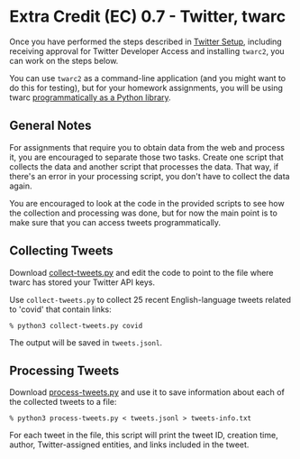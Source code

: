 # Extra Credit (EC) 0.7 - Twitter, twarc

Once you have performed the steps described in [Twitter Setup](twitter-setup.md), including receiving approval for Twitter Developer Access and installing `twarc2`, you can work on the steps below.

You can use `twarc2` as a command-line application (and you might want to do this for testing), but for your homework assignments, you will be using twarc [programmatically as a Python library](https://twarc-project.readthedocs.io/en/latest/#use-as-a-library).

## General Notes

For assignments that require you to obtain data from the web and process it, you are encouraged to separate those two tasks.  Create one script that collects the data and another script that processes the data.  That way, if there's an error in your processing script, you don't have to collect the data again.

You are encouraged to look at the code in the provided scripts to see how the collection and processing was done, but for now the main point is to make sure that you can access tweets programmatically.

## Collecting Tweets

Download [collect-tweets.py](collect-tweets.py) and edit the code to point to the file where twarc has stored your Twitter API keys.  

Use `collect-tweets.py` to collect 25 recent English-language tweets related to 'covid' that contain links:

`% python3 collect-tweets.py covid`

The output will be saved in `tweets.jsonl`.

## Processing Tweets

Download [process-tweets.py](process-tweets.py) and use it to save information about each of the collected tweets to a file:

`% python3 process-tweets.py < tweets.jsonl > tweets-info.txt`

For each tweet in the file, this script will print the tweet ID, creation time, author, Twitter-assigned entities, and links included in the tweet.
